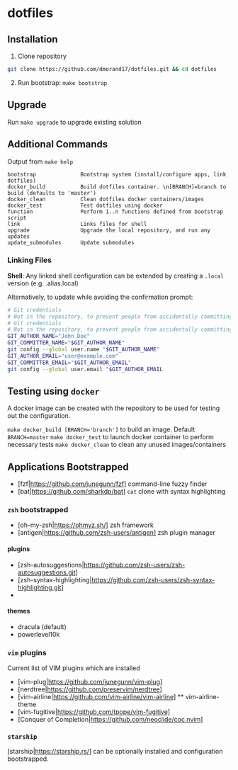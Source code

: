 # dotfiles

## Installation
1.  Clone repository
```bash
git clone https://github.com/dmorand17/dotfiles.git && cd dotfiles
```
2.  Run bootstrap: `make bootstrap`

## Upgrade
Run `make upgrade` to upgrade existing solution

## Additional Commands
Output from `make help`
```
bootstrap              Bootstrap system (install/configure apps, link dotfiles)
docker_build           Build dotfiles container. \n[BRANCH]=branch to build (defaults to 'master')
docker_clean           Clean dotfiles docker containers/images
docker_test            Test dotfiles using docker
function               Perform 1..n functions defined from bootstrap script
link                   Links files for shell
upgrade                Upgrade the local repository, and run any updates
update_submodules      Update submodules
```

### Linking Files
**Shell**: Any linked shell configuration can be extended by creating a `.local` version (e.g. .alias.local)

Alternatively, to update while avoiding the confirmation prompt:

```bash
# Git credentials
# Not in the repository, to prevent people from accidentally committing under my name
# Git credentials 
# Not in the repository, to prevent people from accidentally committing under my name 
GIT_AUTHOR_NAME="John Doe"
GIT_COMMITTER_NAME="$GIT_AUTHOR_NAME" 
git config --global user.name "$GIT_AUTHOR_NAME" 
GIT_AUTHOR_EMAIL="user@example.com"
GIT_COMMITTER_EMAIL="$GIT_AUTHOR_EMAIL" 
git config --global user.email "$GIT_AUTHOR_EMAIL
```

## Testing using `docker`
A docker image can be created with the repository to be used for testing out the configuration.

`make docker_build [BRANCH='branch']` to build an image.
    Default `BRANCH=master`
`make docker_test` to launch docker container to perform necessary tests
`make docker_clean` to clean any unused images/containers

## Applications Bootstrapped
* [fzf|https://github.com/junegunn/fzf] command-line fuzzy finder
* [bat|https://github.com/sharkdp/bat] `cat` clone with syntax highlighting

### `zsh` bootstrapped
* [oh-my-zsh|https://ohmyz.sh/] zsh framework
* [antigen|https://github.com/zsh-users/antigen] zsh plugin manager

#### plugins
* [zsh-autosuggestions|https://github.com/zsh-users/zsh-autosuggestions.git]
* [zsh-syntax-highlighting|https://github.com/zsh-users/zsh-syntax-highlighting.git]
*

#### themes
* dracula (default)
* powerlevel10k

### `vim` plugins
Current list of VIM plugins which are installed
* [vim-plug|https://github.com/junegunn/vim-plug]
* [nerdtree|https://github.com/preservim/nerdtree]
* [vim-airline|https://github.com/vim-airline/vim-airline]
** vim-airline-theme
* [vim-fugitive|https://github.com/tpope/vim-fugitive]
* [Conquer of Completion|https://github.com/neoclide/coc.nvim]

### `starship`
[starship|https://starship.rs/] can be optionally installed and configuration bootstrapped.
